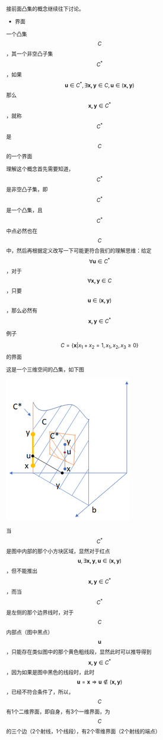 接前面凸集的概念继续往下讨论。

* 界面

一个凸集$$ C $$，其一个非空凸子集$$ C^* $$，如果 $$ \mathbf u \in C^*, \exists \mathbf {x,y} \in C, \mathbf u \in (\mathbf {x, y}) $$ 那么 $$ \mathbf {x, y} \in C^* $$，就称 $$ C^* $$ 是 $$ C $$ 的一个界面

理解这个概念首先需要知道，$$ C^* $$ 是非空凸子集，即 $$ C^*$$是一个凸集，且$$ C^*$$中点必然也在$$C$$ 中，然后再根据定义改写一下可能更符合我们的理解思维：给定$$\forall \mathbf u \in C^*$$，对于 $$ \forall \mathbf {x,y} \in C $$，只要$$ \mathbf u \in (\mathbf {x, y})$$，那么必然有 $$ \mathbf {x,y} \in C^* $$

例子

$$ C = \lbrace \mathbf x | x_1 + x_2 = 1, x_1,x_2,x_3 \ge 0 \rbrace$$的界面

这是一个三维空间的凸集，如下图

![](/assets/face.png)

当$$C^*$$是图中内部的那个小方块区域，显然对于红点$$\mathbf u, \exists \mathbf {x,y}, \mathbf u \in (\mathbf{x,y})$$，但不能推出$$\mathbf {x,y} \in C^*$$，而当$$C^*$$是左侧的那个边界线时，对于$$C$$内部点（图中黑点）$$ \mathbf u$$，只能存在类似图中的那个黄色粗线段，显然此时可以推导得到$$ \mathbf {x,y} \in C^*$$，因为如果是图中黑色的线段时，此时$$ \mathbf u = \mathbf x \Rightarrow \mathbf u \notin (\mathbf {x,y})$$，已经不符合条件了，所以，$$C$$ 有1个二维界面，即自身，有3个一维界面，为$$C$$的三个边（2个射线，1个线段），有2个零维界面（2个射线的端点）

